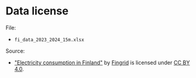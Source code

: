 # Data license

File:

- `fi_data_2023_2024_15m.xlsx`

Source:

- ["Electricity consumption in Finland"](https://data.fingrid.fi/en/datasets/124) by [Fingrid](https://data.fingrid.fi/en) is licensed under [CC BY 4.0](https://creativecommons.org/licenses/by/4.0/).
